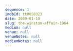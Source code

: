 ```yaml
---
sequence: 1
imdbId: tt0058323
date: 2009-01-19
slug: the-winston-affair-1964
medium: null
venue: null
venueNotes: null
mediumNotes: null
---
```


